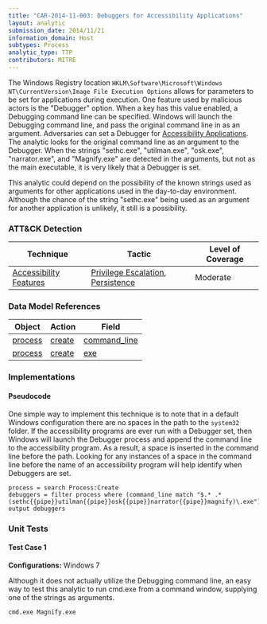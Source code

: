 ```yaml
---
title: "CAR-2014-11-003: Debuggers for Accessibility Applications"
layout: analytic
submission_date: 2014/11/21
information_domain: Host
subtypes: Process
analytic_type: TTP
contributors: MITRE
---
```


The Windows Registry location `HKLM\Software\Microsoft\Windows NT\CurrentVersion\Image File Execution Options` allows for parameters to be set for applications during execution. One feature used by malicious actors is the "Debugger" option. When a key has this value enabled, a Debugging command line can be specified. Windows will launch the Debugging command line, and pass the original command line in as an argument. Adversaries can set a Debugger for [Accessibility Applications](https://attack.mitre.org/techniques/T1015). The analytic looks for the original command line as an argument to the Debugger. When the strings "sethc.exe", "utilman.exe", "osk.exe", "narrator.exe", and "Magnify.exe" are detected in the arguments, but not as the main executable, it is very likely that a Debugger is set. 

This analytic could depend on the possibility of the known strings used as arguments for other applications used in the day-to-day environment. Although the chance of the string "sethc.exe" being used as an argument for another application is unlikely, it still is a possibility.


### ATT&CK Detection
|Technique|Tactic|Level of Coverage|
|---|---|---|
|[Accessibility Features](https://attack.mitre.org/techniques/T1015/)|[Privilege Escalation](https://attack.mitre.org/tactics/TA0004/), [Persistence](https://attack.mitre.org/tactics/TA0003/)|Moderate|

### Data Model References
|Object|Action|Field|
|---|---|---|
|[process](/data_model/process) | [create](/data_model/process#create) | [command_line](/data_model/process#command_line) |
|[process](/data_model/process) | [create](/data_model/process#create) | [exe](/data_model/process#exe) |


### Implementations

#### Pseudocode

One simple way to implement this technique is to note that in a default Windows configuration there are no spaces in the path to the `system32` folder. If the accessibility programs are ever run with a Debugger set, then Windows will launch the Debugger process and append the command line to the accessibility program. As a result, a space is inserted in the command line before the path. Looking for any instances of a space in the command line before the name of an accessibility program will help identify when Debuggers are set.


```
process = search Process:Create
debuggers = filter process where (command_line match "$.* .*(sethc{{pipe}}utilman{{pipe}}osk{{pipe}}narrator{{pipe}}magnify)\.exe")
output debuggers
```



### Unit Tests

#### Test Case 1

**Configurations:** Windows 7

Although it does not actually utilize the Debugging command line, an easy way to test this analytic to run cmd.exe from a command window, supplying one of the strings as arguments.

```
cmd.exe Magnify.exe
```
